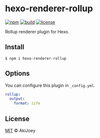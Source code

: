 # hexo-renderer-rollup

[![npm][npm-image]][npm-url]
[![build][build-image]][build-url]
[![license][license-image]][license-url]

Rollup renderer plugin for Hexo.

## Install

`$ npm i hexo-renderer-rollup`

## Options

You can configure this plugin in `_config.yml`.

```yaml
rollup:
  output:
    format: iife
```

## License

[MIT][license-url] © AkiJoey

[npm-image]: https://img.shields.io/npm/v/hexo-renderer-rollup
[npm-url]: https://www.npmjs.com/package/hexo-renderer-rollup
[build-image]: https://img.shields.io/github/workflow/status/akijoey/hexo-renderer-rollup/Build
[build-url]: https://github.com/akijoey/hexo-renderer-rollup/actions/workflows/build.yml
[license-image]: https://img.shields.io/github/license/akijoey/hexo-renderer-rollup
[license-url]: https://github.com/akijoey/hexo-renderer-rollup/blob/main/LICENSE
